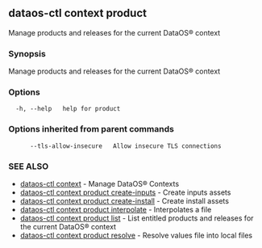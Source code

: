 ## dataos-ctl context product

Manage products and releases for the current DataOS® context

### Synopsis

Manage products and releases for the current DataOS® context

### Options

```
  -h, --help   help for product
```

### Options inherited from parent commands

```
      --tls-allow-insecure   Allow insecure TLS connections
```

### SEE ALSO

* [dataos-ctl context](dataos-ctl_context.md)	 - Manage DataOS® Contexts
* [dataos-ctl context product create-inputs](dataos-ctl_context_product_create-inputs.md)	 - Create inputs assets
* [dataos-ctl context product create-install](dataos-ctl_context_product_create-install.md)	 - Create install assets
* [dataos-ctl context product interpolate](dataos-ctl_context_product_interpolate.md)	 - Interpolates a file
* [dataos-ctl context product list](dataos-ctl_context_product_list.md)	 - List entitled products and releases for the current DataOS® context
* [dataos-ctl context product resolve](dataos-ctl_context_product_resolve.md)	 - Resolve values file into local files

